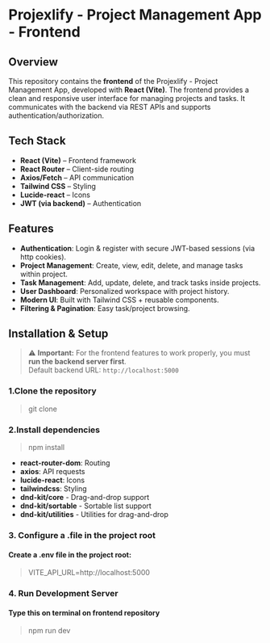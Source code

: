 # Projexlify - Project Management App - Frontend

## Overview
This repository contains the **frontend** of the Projexlify - Project Management App, developed with **React (Vite)**. The frontend provides a clean and responsive user interface for managing projects and tasks. It communicates with the backend via REST APIs and supports authentication/authorization.

## Tech Stack
- **React (Vite)** – Frontend framework  
- **React Router** – Client-side routing  
- **Axios/Fetch** – API communication  
- **Tailwind CSS** – Styling  
- **Lucide-react** – Icons  
- **JWT (via backend)** – Authentication

## Features
- **Authentication**: Login & register with secure JWT-based sessions (via http cookies).
- **Project Management**: Create, view, edit, delete, and manage tasks within project.
- **Task Management**: Add, update, delete, and track tasks inside projects.
- **User Dashboard**: Personalized workspace with project history.
- **Modern UI**: Built with Tailwind CSS + reusable components.
- **Filtering & Pagination**: Easy task/project browsing.

## Installation & Setup
> ⚠️ **Important:** For the frontend features to work properly, you must **run the backend server first**.  
> Default backend URL: `http://localhost:5000`

### 1.Clone the repository
> git clone <link>

### 2.Install dependencies
> npm install
- **react-router-dom**: Routing
- **axios**: API requests
- **lucide-react**: Icons
- **tailwindcss**: Styling
- **dnd-kit/core** - Drag-and-drop support
- **dnd-kit/sortable** - Sortable list support
- **dnd-kit/utilities** - Utilities for drag-and-drop

### 3. Configure a .file in the project root
#### Create a **.env** file in the project root:
> VITE_API_URL=http://localhost:5000

### 4. Run Development Server
#### Type this on terminal on frontend repository
> npm run dev


